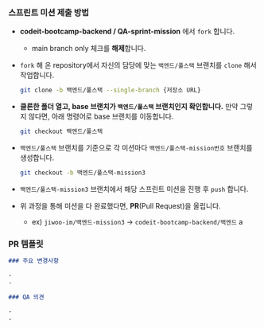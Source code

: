 ### 스프린트 미션 제출 방법

- **codeit-bootcamp-backend / QA-sprint-mission** 에서 `fork` 합니다.

  - main branch only 체크를 **해제**합니다.

- `fork` 해 온 repository에서 자신의 담당에 맞는 `백엔드/풀스택` 브랜치를 `clone` 해서 작업합니다.

  ```bash
  git clone -b 백엔드/풀스택 --single-branch {저장소 URL}
  ```

- **클론한 폴더 열고, base 브랜치가 `백엔드/풀스택` 브랜치인지 확인합니다.** 만약 그렇지 않다면, 아래 명령어로 base 브랜치를 이동합니다.

  ```bash
  git checkout 백엔드/풀스택
  ```

- `백엔드/풀스택` 브랜치를 기준으로 각 미션마다 `백엔드/풀스택-mission번호` 브랜치를 생성합니다.

  ```bash
  git checkout -b 백엔드/풀스택-mission3
  ```

- `백엔드/풀스택-mission3` 브랜치에서 해당 스프린트 미션을 진행 후 `push` 합니다.

- 위 과정을 통해 미션을 다 완료했다면, **PR**(Pull Request)을 올립니다.

  - ex) `jiwoo-im/백엔드-mission3` → `codeit-bootcamp-backend/백엔드`
    a

### PR 템플릿

```markdown
### 주요 변경사항

-
-

### QA 의견

-
-
```
